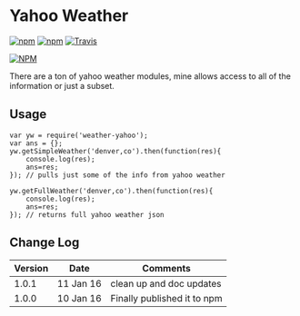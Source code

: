 # Yahoo Weather

[![npm](https://img.shields.io/npm/v/weather-yahoo.svg)](https://github.com/walchko/weather-yahoo)
[![npm](https://img.shields.io/npm/l/weather-yahoo.svg)](https://github.com/walchko/weather-yahoo)
[![Travis](https://img.shields.io/travis/walchko/weather-yahoo.svg)](https://travis-ci.org/walchko/weather-yahoo)

[![NPM](https://nodei.co/npm/weather-yahoo.png)](https://nodei.co/npm/weather-yahoo/)

There are a ton of yahoo weather modules, mine allows access to all of the information or 
just a subset.

## Usage

    var yw = require('weather-yahoo');
    var ans = {};
    yw.getSimpleWeather('denver,co').then(function(res){
        console.log(res);
        ans=res;
    }); // pulls just some of the info from yahoo weather
    
    yw.getFullWeather('denver,co').then(function(res){
        console.log(res);
        ans=res;
    }); // returns full yahoo weather json

## Change Log 

| Version | Date     | Comments |
|---------|----------|----------|
| 1.0.1   | 11 Jan 16| clean up and doc updates |
| 1.0.0   | 10 Jan 16| Finally published it to npm | 
